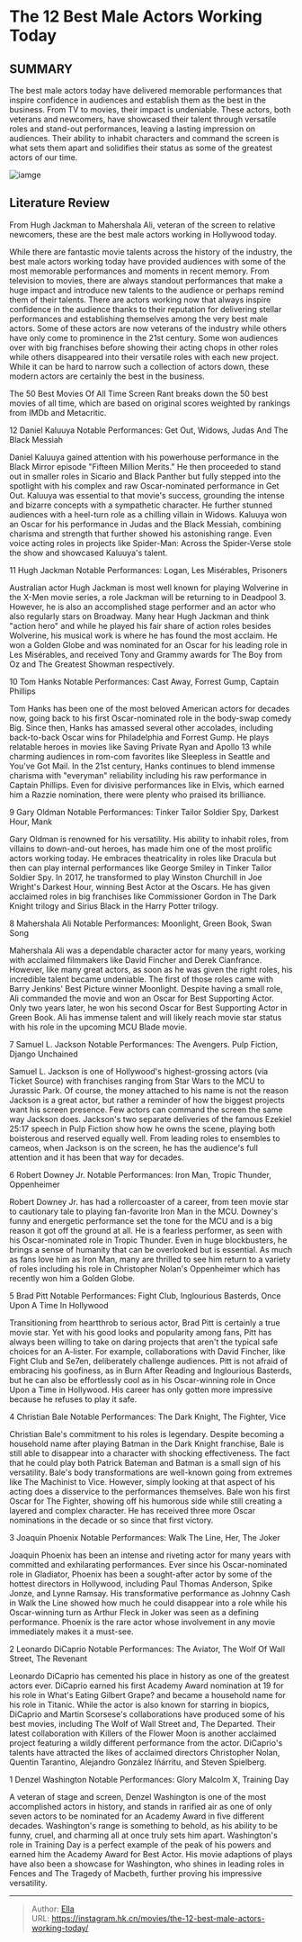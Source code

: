 # The 12 Best Male Actors Working Today


## SUMMARY 


 The best male actors today have delivered memorable performances that inspire confidence in audiences and establish them as the best in the business. From TV to movies, their impact is undeniable. 
 These actors, both veterans and newcomers, have showcased their talent through versatile roles and stand-out performances, leaving a lasting impression on audiences. 
 Their ability to inhabit characters and command the screen is what sets them apart and solidifies their status as some of the greatest actors of our time. 

![iamge](https://static1.srcdn.com/wordpress/wp-content/uploads/2024/01/1-51.jpg)

## Literature Review

From Hugh Jackman to Mahershala Ali, veteran of the screen to relative newcomers, these are the best male actors working in Hollywood today.




While there are fantastic movie talents across the history of the industry, the best male actors working today have provided audiences with some of the most memorable performances and moments in recent memory. From television to movies, there are always standout performances that make a huge impact and introduce new talents to the audience or perhaps remind them of their talents. There are actors working now that always inspire confidence in the audience thanks to their reputation for delivering stellar performances and establishing themselves among the very best male actors.
Some of these actors are now veterans of the industry while others have only come to prominence in the 21st century. Some won audiences over with big franchises before showing their acting chops in other roles while others disappeared into their versatile roles with each new project. While it can be hard to narrow such a collection of actors down, these modern actors are certainly the best in the business.
            
 
 The 50 Best Movies Of All Time 
Screen Rant breaks down the 50 best movies of all time, which are based on original scores weighted by rankings from IMDb and Metacritic.












 








 12  Daniel Kaluuya 
Notable Performances: Get Out, Widows, Judas And The Black Messiah
        

Daniel Kaluuya gained attention with his powerhouse performance in the Black Mirror episode &#34;Fifteen Million Merits.&#34; He then proceeded to stand out in smaller roles in Sicario and Black Panther but fully stepped into the spotlight with his complex and raw Oscar-nominated performance in Get Out. Kaluuya was essential to that movie&#39;s success, grounding the intense and bizarre concepts with a sympathetic character.
He further stunned audiences with a heel-turn role as a chilling villain in Widows. Kaluuya won an Oscar for his performance in Judas and the Black Messiah, combining charisma and strength that further showed his astonishing range. Even voice acting roles in projects like Spider-Man: Across the Spider-Verse stole the show and showcased Kaluuya&#39;s talent.





 11  Hugh Jackman 
Notable Performances: Logan, Les Misérables, Prisoners
        

Australian actor Hugh Jackman is most well known for playing Wolverine in the X-Men movie series, a role Jackman will be returning to in Deadpool 3. However, he is also an accomplished stage performer and an actor who also regularly stars on Broadway.
Many hear Hugh Jackman and think &#34;action hero&#34; and while he played his fair share of action roles besides Wolverine, his musical work is where he has found the most acclaim. He won a Golden Globe and was nominated for an Oscar for his leading role in Les Misérables, and received Tony and Grammy awards for The Boy from Oz and The Greatest Showman respectively.





 10  Tom Hanks 
Notable Performances: Cast Away, Forrest Gump, Captain Phillips


 







Tom Hanks has been one of the most beloved American actors for decades now, going back to his first Oscar-nominated role in the body-swap comedy Big. Since then, Hanks has amassed several other accolades, including back-to-back Oscar wins for Philadelphia and Forrest Gump. He plays relatable heroes in movies like Saving Private Ryan and Apollo 13 while charming audiences in rom-com favorites like Sleepless in Seattle and You&#39;ve Got Mail.
In the 21st century, Hanks continues to blend immense charisma with &#34;everyman&#34; reliability including his raw performance in Captain Phillips. Even for divisive performances like in Elvis, which earned him a Razzie nomination, there were plenty who praised its brilliance.





 9  Gary Oldman 
Notable Performances: Tinker Tailor Soldier Spy, Darkest Hour, Mank
        

Gary Oldman is renowned for his versatility. His ability to inhabit roles, from villains to down-and-out heroes, has made him one of the most prolific actors working today. He embraces theatricality in roles like Dracula but then can play internal performances like George Smiley in Tinker Tailor Soldier Spy. In 2017, he transformed to play Winston Churchill in Joe Wright&#39;s Darkest Hour, winning Best Actor at the Oscars. He has given acclaimed roles in big franchises like Commissioner Gordon in The Dark Knight trilogy and Sirius Black in the Harry Potter trilogy.





 8  Mahershala Ali 
Notable Performances: Moonlight, Green Book, Swan Song
        

Mahershala Ali was a dependable character actor for many years, working with acclaimed filmmakers like David Fincher and Derek Cianfrance. However, like many great actors, as soon as he was given the right roles, his incredible talent became undeniable. The first of those roles came with Barry Jenkins&#39; Best Picture winner Moonlight.
Despite having a small role, Ali commanded the movie and won an Oscar for Best Supporting Actor. Only two years later, he won his second Oscar for Best Supporting Actor in Green Book. Ali has immense talent and will likely reach movie star status with his role in the upcoming MCU Blade movie.





 7  Samuel L. Jackson 
Notable Performances: The Avengers. Pulp Fiction, Django Unchained


 







Samuel L. Jackson is one of Hollywood&#39;s highest-grossing actors (via Ticket Source) with franchises ranging from Star Wars to the MCU to Jurassic Park. Of course, the money attached to his name is not the reason Jackson is a great actor, but rather a reminder of how the biggest projects want his screen presence. Few actors can command the screen the same way Jackson does.
Jackson&#39;s two separate deliveries of the famous Ezekiel 25:17 speech in Pulp Fiction show how he owns the scene, playing both boisterous and reserved equally well. From leading roles to ensembles to cameos, when Jackson is on the screen, he has the audience&#39;s full attention and it has been that way for decades.





 6  Robert Downey Jr. 
Notable Performances: Iron Man, Tropic Thunder, Oppenheimer
        

Robert Downey Jr. has had a rollercoaster of a career, from teen movie star to cautionary tale to playing fan-favorite Iron Man in the MCU. Downey&#39;s funny and energetic performance set the tone for the MCU and is a big reason it got off the ground at all. He is a fearless performer, as seen with his Oscar-nominated role in Tropic Thunder.
Even in huge blockbusters, he brings a sense of humanity that can be overlooked but is essential. As much as fans love him as Iron Man, many are thrilled to see him return to a variety of roles including his role in Christopher Nolan&#39;s Oppenheimer which has recently won him a Golden Globe.





 5  Brad Pitt 
Notable Performances: Fight Club, Inglourious Basterds, Once Upon A Time In Hollywood
        

Transitioning from heartthrob to serious actor, Brad Pitt is certainly a true movie star. Yet with his good looks and popularity among fans, Pitt has always been willing to take on daring projects that aren&#39;t the typical safe choices for an A-lister. For example, collaborations with David Fincher, like Fight Club and Se7en, deliberately challenge audiences.
Pitt is not afraid of embracing his goofiness, as in Burn After Reading and Inglourious Basterds, but he can also be effortlessly cool as in his Oscar-winning role in Once Upon a Time in Hollywood. His career has only gotten more impressive because he refuses to play it safe.





 4  Christian Bale 
Notable Performances: The Dark Knight, The Fighter, Vice


 







Christian Bale&#39;s commitment to his roles is legendary. Despite becoming a household name after playing Batman in the Dark Knight franchise, Bale is still able to disappear into a character with shocking effectiveness. The fact that he could play both Patrick Bateman and Batman is a small sign of his versatility. Bale&#39;s body transformations are well-known going from extremes like The Machinist to Vice.
However, simply looking at that aspect of his acting does a disservice to the performances themselves. Bale won his first Oscar for The Fighter, showing off his humorous side while still creating a layered and complex character. He has received three more Oscar nominations in the decade or so since that first victory.





 3  Joaquin Phoenix 
Notable Performances: Walk The Line, Her, The Joker
        

Joaquin Phoenix has been an intense and riveting actor for many years with committed and exhilarating performances. Ever since his Oscar-nominated role in Gladiator, Phoenix has been a sought-after actor by some of the hottest directors in Hollywood, including Paul Thomas Anderson, Spike Jonze, and Lynne Ramsay.
His transformative performance as Johnny Cash in Walk the Line showed how much he could disappear into a role while his Oscar-winning turn as Arthur Fleck in Joker was seen as a defining performance. Phoenix is the rare actor whose involvement in any movie immediately makes it a must-see.





 2  Leonardo DiCaprio 
Notable Performances: The Aviator, The Wolf Of Wall Street, The Revenant
        

Leonardo DiCaprio has cemented his place in history as one of the greatest actors ever. DiCaprio earned his first Academy Award nomination at 19 for his role in What&#39;s Eating Gilbert Grape? and became a household name for his role in Titanic. While the actor is also known for starring in biopics, DiCaprio and Martin Scorsese&#39;s collaborations have produced some of his best movies, including The Wolf of Wall Street and, The Departed.
Their latest collaboration with Killers of the Flower Moon is another acclaimed project featuring a wildly different performance from the actor. DiCaprio&#39;s talents have attracted the likes of acclaimed directors Christopher Nolan, Quentin Tarantino, Alejandro González Iñárritu, and Steven Spielberg.





 1  Denzel Washington 
Notable Performances: Glory Malcolm X, Training Day


 







A veteran of stage and screen, Denzel Washington is one of the most accomplished actors in history, and stands in rarified air as one of only seven actors to be nominated for an Academy Award in five different decades. Washington&#39;s range is something to behold, as his ability to be funny, cruel, and charming all at once truly sets him apart.
Washington&#39;s role in Training Day is a perfect example of the peak of his powers and earned him the Academy Award for Best Actor. His movie adaptions of plays have also been a showcase for Washington, who shines in leading roles in Fences and The Tragedy of Macbeth, further proving his impressive versatility.

---

> Author: [Ella](https://instagram.hk.cn/)  
> URL: https://instagram.hk.cn/movies/the-12-best-male-actors-working-today/  

